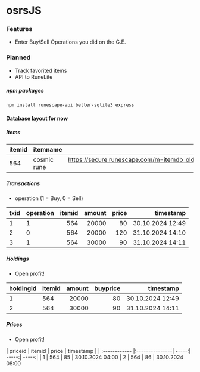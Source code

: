 # osrsJS

### Features

- Enter Buy/Sell Operations you did on the G.E.

### Planned
- Track favorited items
- API to RuneLite

##### npm packages
```bash
npm install runescape-api better-sqlite3 express
```

#### Database layout for now
##### Items

| itemid  | itemname  | itemimg |
| :------------ |:---------------| -----:|
| 564      | cosmic rune | https://secure.runescape.com/m=itemdb_oldschool/1730287781460_obj_sprite.gif?id=564 |

##### Transactions
- operation (1 = Buy, 0 = Sell)

| txid  | operation  | itemid | amount | price | timestamp |
| :------------ |:---------------| -----:| -----:| -----:| -----:|
| 1 | 1 | 564 | 20000 | 80 | 30.10.2024 12:49
| 2 | 0 | 564 | 20000 |120 | 31.10.2024 14:10
| 3 | 1 | 564 | 30000 | 90 | 31.10.2024 14:11

##### Holdings
- Open profit!

| holdingid  | itemid  | amount | buyprice | timestamp |
| :------------ |:---------------| -----:| -----:| -----:|
| 1 | 564 | 20000 | 80 | 30.10.2024 12:49
| 2 | 564 | 30000 | 90 | 31.10.2024 14:11

##### Prices
- Open profit!

| priceid  | itemid  | price | timestamp |
| :------------ |:---------------| -----:| -----:| -----:|
| 1 | 564 | 85 | 30.10.2024 04:00
| 2 | 564 | 86 | 30.10.2024 08:00
